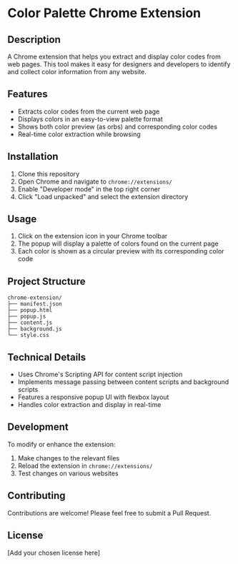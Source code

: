 # Color Palette Chrome Extension

## Description

A Chrome extension that helps you extract and display color codes from web pages. This tool makes it easy for designers and developers to identify and collect color information from any website.

## Features

- Extracts color codes from the current web page
- Displays colors in an easy-to-view palette format
- Shows both color preview (as orbs) and corresponding color codes
- Real-time color extraction while browsing

## Installation

1. Clone this repository
2. Open Chrome and navigate to `chrome://extensions/`
3. Enable "Developer mode" in the top right corner
4. Click "Load unpacked" and select the extension directory

## Usage

1. Click on the extension icon in your Chrome toolbar
2. The popup will display a palette of colors found on the current page
3. Each color is shown as a circular preview with its corresponding color code

## Project Structure

```
chrome-extension/
├── manifest.json
├── popup.html
├── popup.js
├── content.js
├── background.js
└── style.css
```

## Technical Details

- Uses Chrome's Scripting API for content script injection
- Implements message passing between content scripts and background scripts
- Features a responsive popup UI with flexbox layout
- Handles color extraction and display in real-time

## Development

To modify or enhance the extension:

1. Make changes to the relevant files
2. Reload the extension in `chrome://extensions/`
3. Test changes on various websites

## Contributing

Contributions are welcome! Please feel free to submit a Pull Request.

## License

[Add your chosen license here]
